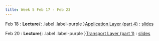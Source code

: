 ```yaml
---
title: Week 5 Feb 17 - Feb 23
---
```

Feb 18
: **Lecture**{: .label .label-purple }[Application Layer (part 4)](#)
  : [slides](#)

Feb 20
: **Lecture**{: .label .label-purple }[Transport Layer (part 1)](#)
  : [slides](#)

